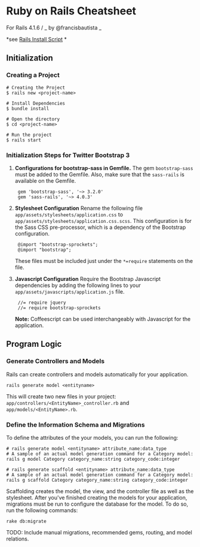 # Ruby on Rails Cheatsheet
For Rails 4.1.6 /
_ by @francisbautista _

*see [Rails Install Script](https://github.com/francisbautista/ror_install_script)
*
## Initialization

### Creating a Project

    # Creating the Project
    $ rails new <project-name>

    # Install Dependencies
    $ bundle install

    # Open the directory
    $ cd <project-name>

    # Run the project
    $ rails start

### Initialization Steps for Twitter Bootstrap 3
1. **Configurations for bootstrap-sass in Gemfile.** The gem `bootstrap-sass` must be added to the Gemfile. Also, make sure that the `sass-rails` is available on the Gemfile.

        gem 'bootstrap-sass', '~> 3.2.0'
        gem 'sass-rails', '~> 4.0.3'


2. **Stylesheet Configuration** Rename the following file `app/assets/stylesheets/application.css` to `app/assets/stylesheets/application.css.scss`. This configuration is for the Sass CSS pre-processor, which is a dependency of the Bootstrap configuration.

        @import "bootstrap-sprockets";
        @import "bootstrap";

    These files must be included just under the `*=require` statements on the file.

3. **Javascript Configuration** Require the Bootstrap Javascript dependencies by adding the following lines to your `app/assets/javascripts/application.js` file.

        //= require jquery
        //= require bootstrap-sprockets

    **Note:** Coffeescript can be used interchangeably with Javascript for the application.


## Program Logic

### Generate Controllers and Models
Rails can create controllers and models automatically for your application.

    rails generate model <entityname>

This will create two new files in your project: `app/controllers/<EntityName>_controller.rb` and `app/models/<EntityName>.rb`.

### Define the Information Schema and Migrations
To define the attributes of the your models, you can run the following:

    # rails generate model <entityname> attribute_name:data_type
    # A sample of an actual model generation command for a Category model:
    rails g model Category category_name:string category_code:integer

    # rails generate scaffold <entityname> attribute_name:data_type
    # A sample of an actual model generation command for a Category model:
    rails g scaffold Category category_name:string category_code:integer

Scaffolding creates the model, the view, and the controller file as well as the stylesheet.
After you've finished creating the models for your application, migrations must be run to configure the database for the model. To do so, run the following commands:

    rake db:migrate

TODO: Include manual migrations, recommended gems, routing, and model relations.
